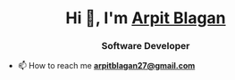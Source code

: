 <h1 align="center">Hi 👋, I'm <a align="center" href="https://654f5e5d8de2e11ec5ae6c51--tiny-sfogliatella-c52d9f.netlify.app">Arpit Blagan</a></h1>

<h3 align="center">Software Developer</h3>



- 📫 How to reach me **arpitblagan27@gmail.com**
<!---
ArpitBlagan/ArpitBlagan is a ✨ special ✨ repository because its `README.md` (this file) appears on your GitHub profile.
You can click the Preview link to take a look at your changes.
--->

